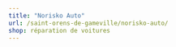 ```yaml
---
title: "Norisko Auto"
url: /saint-orens-de-gameville/norisko-auto/
shop: réparation de voitures
---
```

